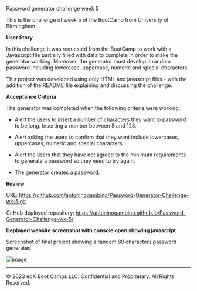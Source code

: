 Password generator challenge week 5

This is the challenge of week 5 of the BootCamp from University of Birmingham

**User Story**

In this challenge it was requested from the BootCamp to work with a Javascript file partially filled with data to complete in order to make the generator working. Moreover, the generator must develop a random password including lowercase, uppercase, numeric and special characters.

This project was developed using only HTML and javascript files - with the addition of the README file explaining and discussing the challenge.

**Acceptance Criteria**

The generator was completed when the following criteria were working:

- Alert the users to insert a number of characters they want to password to be long. Inserting a number between 8 and 128.

- Alert asking the users to confirm that they want include lowercases, uppercases, numeric and special characters.

- Alert the users that they have not agreed to the minimum requirements to generate a password so they need to try again.

- The generator creates a password.

**Review**

URL: https://github.com/antoninogambino/Password-Generator-Challenge-wk-5.git

GitHub deployed repository: https://antoninogambino.github.io/Password-Generator-Challenge-wk-5/

**Deployed website screenshot with console open showing javascript**

Screenshot of final project showing a random 80 characters password generated

![image](https://user-images.githubusercontent.com/112243266/231699656-4a84f07b-3cc5-498b-ad0f-d266b9c1bb3a.png)

---

© 2023 edX Boot Camps LLC. Confidential and Proprietary. All Rights Reserved.
